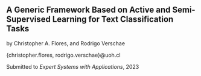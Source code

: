 ## A Generic Framework Based on Active and Semi-Supervised Learning for Text Classification Tasks

by Christopher A. Flores, and Rodrigo Verschae

{christopher.flores, rodrigo.verschae}@uoh.cl

Submitted to *Expert Systems with Applications*, 2023
